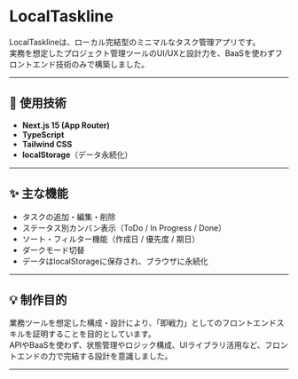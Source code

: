 # LocalTaskline

LocalTasklineは、ローカル完結型のミニマルなタスク管理アプリです。  
実務を想定したプロジェクト管理ツールのUI/UXと設計力を、BaaSを使わずフロントエンド技術のみで構築しました。

---

## 🔧 使用技術

- **Next.js 15 (App Router)**
- **TypeScript**
- **Tailwind CSS**
- **localStorage**（データ永続化）

---

## ✨ 主な機能

- タスクの追加・編集・削除
- ステータス別カンバン表示（ToDo / In Progress / Done）
- ソート・フィルター機能（作成日 / 優先度 / 期日）
- ダークモード切替
- データはlocalStorageに保存され、ブラウザに永続化

---

## 💡 制作目的

業務ツールを想定した構成・設計により、「即戦力」としてのフロントエンドスキルを証明することを目的としています。  
APIやBaaSを使わず、状態管理やロジック構成、UIライブラリ活用など、フロントエンドの力で完結する設計を意識しました。

---

